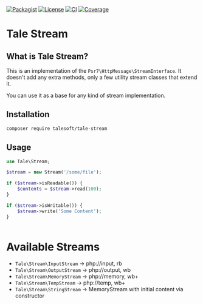 
[![Packagist](https://img.shields.io/packagist/v/talesoft/tale-stream.svg?style=for-the-badge)](https://packagist.org/packages/talesoft/tale-inflector)
[![License](https://img.shields.io/github/license/Talesoft/tale-stream.svg?style=for-the-badge)](https://github.com/Talesoft/tale-inflector/blob/master/LICENSE.md)
[![CI](https://img.shields.io/travis/Talesoft/tale-stream.svg?style=for-the-badge)](https://travis-ci.org/Talesoft/tale-inflector)
[![Coverage](https://img.shields.io/codeclimate/coverage/Talesoft/tale-stream.svg?style=for-the-badge)](https://codeclimate.com/github/Talesoft/tale-inflector)

Tale Stream
===========

What is Tale Stream?
--------------------

This is an implementation of the `Psr7\HttpMessage\StreamInterface`. It doesn't add any
extra methods, only a few utility stream classes that extend it.

You can use it as a base for any kind of stream implementation.

Installation
------------

```bash
composer require talesoft/tale-stream
```

Usage
-----

```php
use Tale\Stream;

$stream = new Stream('/some/file');

if ($stream->isReadable()) {
    $contents = $stream->read(100);
}

if ($stream->isWritable()) {
    $stream->write('Some Content');
}
    
```

# Available Streams

- `Tale\Stream\InputStream` -> php://input, rb
- `Tale\Stream\OutputStream` -> php://output, wb
- `Tale\Stream\MemoryStream` -> php://memory, wb+
- `Tale\Stream\TempStream` -> php://temp, wb+
- `Tale\Stream\StringStream` -> MemoryStream with initial content via constructor
